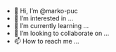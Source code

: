 - 👋 Hi, I’m @marko-puc
- 👀 I’m interested in ...
- 🌱 I’m currently learning ...
- 💞️ I’m looking to collaborate on ...
- 📫 How to reach me ...

<!---
marko-puc/marko-puc is a ✨ special ✨ repository because its `README.md` (this file) appears on your GitHub profile.
You can click the Preview link to take a look at your changes.
--->
